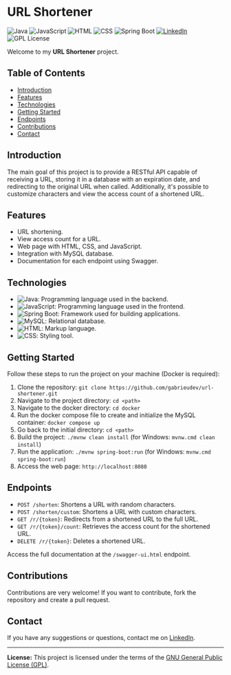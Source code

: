 # URL Shortener

![Java](https://img.shields.io/badge/Java-17-orange) ![JavaScript](https://img.shields.io/badge/JavaScript--yellow) ![HTML](https://img.shields.io/badge/HTML-5-blue) ![CSS](https://img.shields.io/badge/CSS-3-blue) ![Spring Boot](https://img.shields.io/badge/Spring%20Boot-3-green) [![LinkedIn](https://img.shields.io/badge/Connect%20on-LinkedIn-blue)](https://www.linkedin.com/in/gabrieudev) ![GPL License](https://img.shields.io/badge/License-GPL-blue)

Welcome to my **URL Shortener** project.

## Table of Contents

- [Introduction](#introduction)
- [Features](#features)
- [Technologies](#technologies)
- [Getting Started](#getting-started)
- [Endpoints](#endpoints)
- [Contributions](#contributions)
- [Contact](#contact)

## Introduction

The main goal of this project is to provide a RESTful API capable of receiving a URL, storing it in a database with an expiration date, and redirecting to the original URL when called. Additionally, it's possible to customize characters and view the access count of a shortened URL.

## Features

- URL shortening.
- View access count for a URL.
- Web page with HTML, CSS, and JavaScript.
- Integration with MySQL database.
- Documentation for each endpoint using Swagger.

## Technologies

- ![Java](https://img.shields.io/badge/Java-17-orange): Programming language used in the backend.
- ![JavaScript](https://img.shields.io/badge/JavaScript--yellow): Programming language used in the frontend.
- ![Spring Boot](https://img.shields.io/badge/Spring%20Boot-3-green): Framework used for building applications.
- ![MySQL](https://img.shields.io/badge/MySQL-Database-blue): Relational database.
- ![HTML](https://img.shields.io/badge/HTML-5-blue): Markup language.
- ![CSS](https://img.shields.io/badge/CSS-3-blue): Styling tool.

## Getting Started

Follow these steps to run the project on your machine (Docker is required):

1. Clone the repository: `git clone https://github.com/gabrieudev/url-shortener.git`
2. Navigate to the project directory: `cd <path>`
3. Navigate to the docker directory: `cd docker`
4. Run the docker compose file to create and initialize the MySQL container: `docker compose up`
5. Go back to the initial directory: `cd <path>`
6. Build the project: `./mvnw clean install` (for Windows: `mvnw.cmd clean install`)
7. Run the application: `./mvnw spring-boot:run` (for Windows: `mvnw.cmd spring-boot:run`)
8. Access the web page: `http://localhost:8080`

## Endpoints

- `POST /shorten`: Shortens a URL with random characters.
- `POST /shorten/custom`: Shortens a URL with custom characters.
- `GET /r/{token}`: Redirects from a shortened URL to the full URL.
- `GET /r/{token}/count`: Retrieves the access count for the shortened URL.
- `DELETE /r/{token}`: Deletes a shortened URL.

Access the full documentation at the `/swagger-ui.html` endpoint.

## Contributions

Contributions are very welcome! If you want to contribute, fork the repository and create a pull request.

## Contact

If you have any suggestions or questions, contact me on [LinkedIn](https://www.linkedin.com/in/gabrieudev).

---

**License:** This project is licensed under the terms of the [GNU General Public License (GPL)](LICENSE).